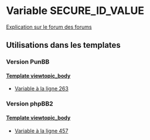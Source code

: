 # Variable SECURE_ID_VALUE
[Explication sur le forum des forums](http://forum.forumactif.com/t294113-listing-des-variables#SECURE_ID_VALUE)
## Utilisations dans les templates
### Version PunBB
#### [Template viewtopic_body](punbb/viewtopic_body.md)
* [Variable à la ligne 263](../punbb/viewtopic_body.tpl#L263)
### Version phpBB2
#### [Template viewtopic_body](subsilver/viewtopic_body.md)
* [Variable à la ligne 457](../subsilver/viewtopic_body.tpl#L457)